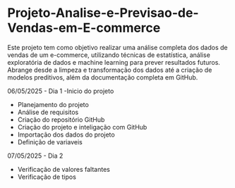 # Projeto-Analise-e-Previsao-de-Vendas-em-E-commerce
Este projeto tem como objetivo realizar uma análise completa dos dados de vendas de um e-commerce, utilizando técnicas de estatística, análise exploratória de dados e machine learning para prever resultados futuros. Abrange desde a limpeza e transformação dos dados até a criação de modelos preditivos, além da documentação completa em GitHub.

06/05/2025 - Dia 1 -Inicio do projeto
- Planejamento do projeto
- Análise de requisitos
- Criação do repositório GitHub
- Criação do projeto e inteligação com GitHub
- Importação dos dados do projeto
- Definição de variaveis
  
 07/05/2025 - Dia 2
 - Verificação de valores faltantes
 - Verificação de tipos
